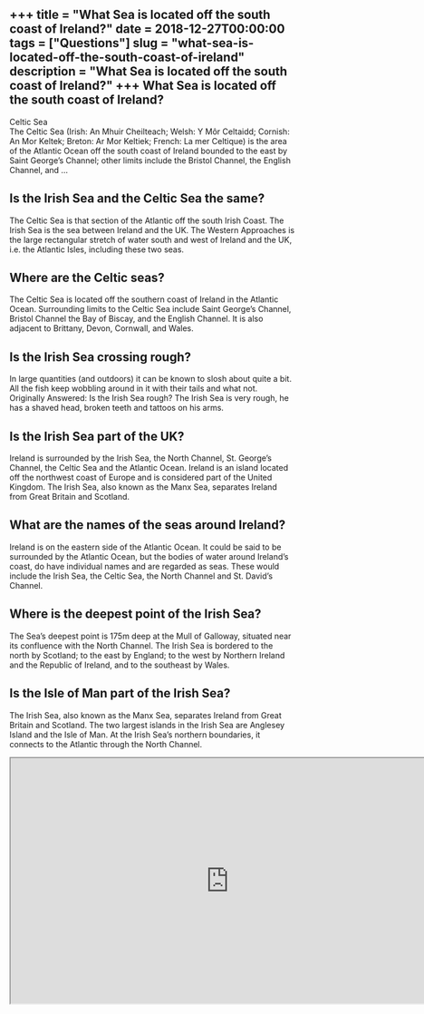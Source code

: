 +++
title = "What Sea is located off the south coast of Ireland?"
date = 2018-12-27T00:00:00
tags = ["Questions"]
slug = "what-sea-is-located-off-the-south-coast-of-ireland"
description = "What Sea is located off the south coast of Ireland?"
+++
What Sea is located off the south coast of Ireland?
---------------------------------------------------

Celtic Sea  
The Celtic Sea (Irish: An Mhuir Cheilteach; Welsh: Y Môr Celtaidd; Cornish: An Mor Keltek; Breton: Ar Mor Keltiek; French: La mer Celtique) is the area of the Atlantic Ocean off the south coast of Ireland bounded to the east by Saint George’s Channel; other limits include the Bristol Channel, the English Channel, and …

Is the Irish Sea and the Celtic Sea the same?
---------------------------------------------

The Celtic Sea is that section of the Atlantic off the south Irish Coast. The Irish Sea is the sea between Ireland and the UK. The Western Approaches is the large rectangular stretch of water south and west of Ireland and the UK, i.e. the Atlantic Isles, including these two seas.

Where are the Celtic seas?
--------------------------

The Celtic Sea is located off the southern coast of Ireland in the Atlantic Ocean. Surrounding limits to the Celtic Sea include Saint George’s Channel, Bristol Channel the Bay of Biscay, and the English Channel. It is also adjacent to Brittany, Devon, Cornwall, and Wales.

Is the Irish Sea crossing rough?
--------------------------------

In large quantities (and outdoors) it can be known to slosh about quite a bit. All the fish keep wobbling around in it with their tails and what not. Originally Answered: Is the Irish Sea rough? The Irish Sea is very rough, he has a shaved head, broken teeth and tattoos on his arms.

Is the Irish Sea part of the UK?
--------------------------------

Ireland is surrounded by the Irish Sea, the North Channel, St. George’s Channel, the Celtic Sea and the Atlantic Ocean. Ireland is an island located off the northwest coast of Europe and is considered part of the United Kingdom. The Irish Sea, also known as the Manx Sea, separates Ireland from Great Britain and Scotland.

What are the names of the seas around Ireland?
----------------------------------------------

Ireland is on the eastern side of the Atlantic Ocean. It could be said to be surrounded by the Atlantic Ocean, but the bodies of water around Ireland’s coast, do have individual names and are regarded as seas. These would include the Irish Sea, the Celtic Sea, the North Channel and St. David’s Channel.

Where is the deepest point of the Irish Sea?
--------------------------------------------

The Sea’s deepest point is 175m deep at the Mull of Galloway, situated near its confluence with the North Channel. The Irish Sea is bordered to the north by Scotland; to the east by England; to the west by Northern Ireland and the Republic of Ireland, and to the southeast by Wales.

Is the Isle of Man part of the Irish Sea?
-----------------------------------------

The Irish Sea, also known as the Manx Sea, separates Ireland from Great Britain and Scotland. The two largest islands in the Irish Sea are Anglesey Island and the Isle of Man. At the Irish Sea’s northern boundaries, it connects to the Atlantic through the North Channel.

<iframe allow="accelerometer; autoplay; clipboard-write; encrypted-media; gyroscope; picture-in-picture" allowfullscreen="" class="__youtube_prefs__  epyt-is-override  no-lazyload" data-no-lazy="1" data-origheight="433" data-origwidth="770" data-skipgform_ajax_framebjll="" height="433" id="_ytid_13609" loading="lazy" src="https://www.youtube.com/embed/28-1lbP9Kk4?enablejsapi=1&autoplay=0&cc_load_policy=0&cc_lang_pref=&iv_load_policy=1&loop=0&modestbranding=0&rel=1&fs=1&playsinline=0&autohide=2&theme=dark&color=red&controls=1&" title="YouTube player" width="770"></iframe>